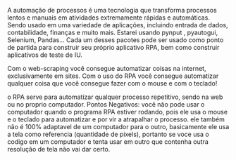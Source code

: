 A automação de processos é uma tecnologia que transforma processos lentos e manuais em atividades extremamente rápidas e automáticas.
Sendo usado em uma variedade de aplicações, incluindo entrada de dados, contabilidade, finanças e muito mais.
Estarei usando pynput , pyautogui, Selenium, Pandas... Cada um desses pacotes pode ser usado como ponto de partida para construir seu próprio aplicativo RPA, bem como construir aplicativos de teste de IU.

Com o web-scraping você consegue automatizar coisas na internet, exclusivamente em sites. Com o uso do RPA você consegue automatizar qualquer coisa que você consegue fazer com o mouse e com o teclado!

o RPA serve para automatizar qualquer processo repetitivo, sendo na web ou no proprio computador.
Pontos Negativos:
você não pode usar o computador quando o programa RPA estiver rodando, pois ele usa o mouse e o teclado para automatizar e por vir a atrapalhar o processo.
ele também não é 100% adaptavel de um computador para o outro, basicamente ele usa a tela como referencia (quantidade de pixels), portanto se voce usa o codigo em um computador e tenta usar em outro que contenha outra resolução de tela não vai dar certo.

